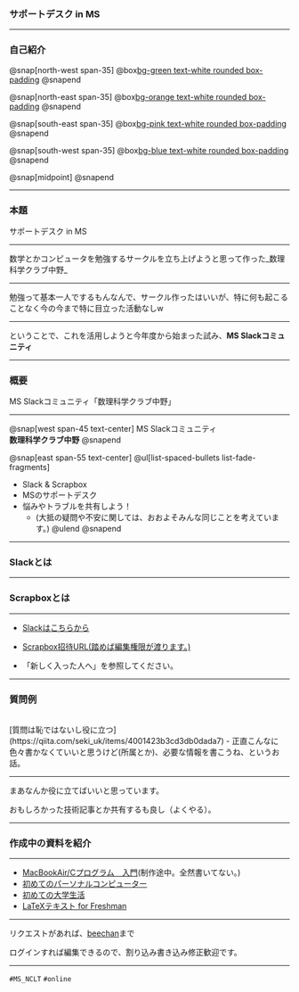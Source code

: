 ### サポートデスク in MS

---
### 自己紹介


@snap[north-west span-35]
@box[bg-green text-white rounded box-padding](Status#IMS/MS<br>B3<br>gnd研/ogw研 )
@snapend

@snap[north-east span-35]
@box[bg-orange text-white rounded box-padding](趣味#睡眠とぷよぐやみんぐ)
@snapend

@snap[south-east span-35]
@box[bg-pink text-white rounded box-padding](特徴#スマホを首からぶら下げている)
@snapend

@snap[south-west span-35]
@box[bg-blue text-white rounded box-padding](自粛中に増えた趣味#ストレッチ)
@snapend

@snap[midpoint]
@snapend

---
### 本題

サポートデスク in MS

---

数学とかコンピュータを勉強するサークルを立ち上げようと思って作った_数理科学クラブ中野_

---

勉強って基本一人でするもんなんで、サークル作ったはいいが、特に何も起こることなく今の今まで特に目立った活動なしw

---

ということで、これを活用しようと今年度から始まった試み、**MS Slackコミュニティ** 

---
### 概要

MS Slackコミュニティ「数理科学クラブ中野」

---

@snap[west span-45 text-center]
MS Slackコミュニティ<br>**数理科学クラブ中野**
@snapend

@snap[east span-55 text-center]
@ul[list-spaced-bullets list-fade-fragments]
- Slack & Scrapbox
- MSのサポートデスク
- 悩みやトラブルを共有しよう！
	- (大抵の疑問や不安に関しては、おおよそみんな同じことを考えています。)
@ulend
@snapend

---

### Slackとは



---

### Scrapboxとは



---

- [Slackはこちらから](https://join.slack.com/t/ms-club-nakano/shared_invite/zt-dyrf2pep-krKcSsedq3XBmF~gb7rBVQ)

- [Scrapbox招待URL(踏めば編集権限が渡ります。)](https://scrapbox.io/projects/ms-club-nakano/invitations/5f5b9976a7c7e90cda379a93a3019f22)
- 「新しく入った人へ」を参照してください。

---

### 質問例

<br>
[質問は恥ではないし役に立つ](https://qiita.com/seki_uk/items/4001423b3cd3db0dada7)
- 正直こんなに色々書かなくていいと思うけど(所属とか)、必要な情報を書こうね、というお話。
<br>

---

まあなんか役に立てばいいと思っています。

おもしろかった技術記事とか共有するも良し（よくやる）。

---

### 作成中の資料を紹介

---

- [MacBookAir/Cプログラム　入門](https://hackmd.io/@Jabelic/ry4LtABu8)(制作途中。全然書いてない。)
- [初めてのパーソナルコンピューター](https://hackmd.io/@Jabelic/rJkpsW1wU)
- [初めての大学生活](https://hackmd.io/@Jabelic/B13oLy5UL)
- [LaTeXテキスト for Freshman](https://hackmd.io/@Jabelic/rJ4uZjKUL)

---

リクエストがあれば、[beechan](https://twitter.com/hibiki_com__)まで

ログインすれば編集できるので、割り込み書き込み修正歓迎です。

---

`#MS_NCLT`
`#online`